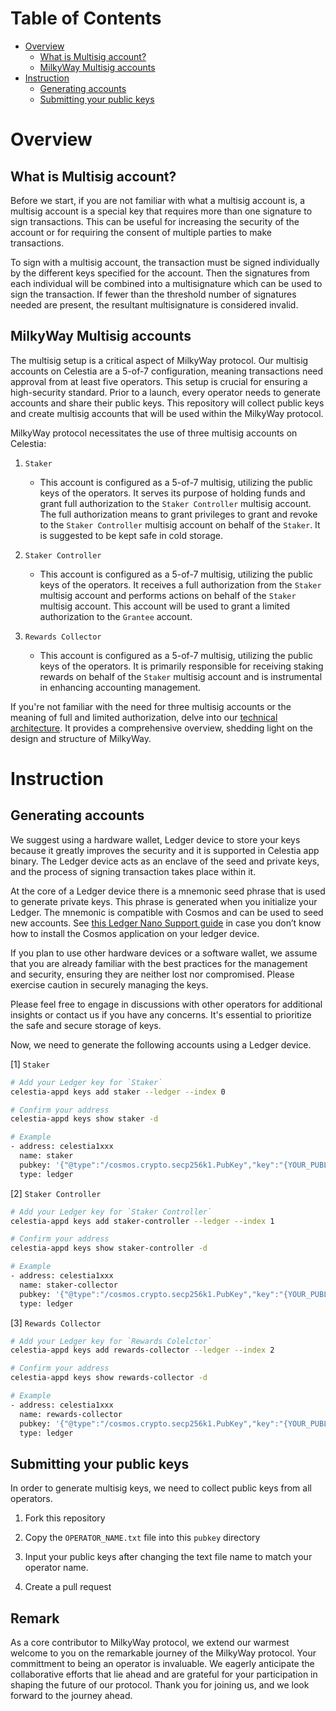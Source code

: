 # Table of Contents

- [Overview](#overview)
    - [What is Multisig account?](#what-is-multisig-account)
    - [MilkyWay Multisig accounts](#milkyway-multisig-accounts)
- [Instruction](#instruction)
    - [Generating accounts](#generating-accounts)
    - [Submitting your public keys](#submitting-your-public-keys)

# Overview

## What is Multisig account?

Before we start, if you are not familiar with what a multisig account is, a multisig account is a special key that requires more than one signature to sign transactions. This can be useful for increasing the security of the account or for requiring the consent of multiple parties to make transactions.

To sign with a multisig account, the transaction must be signed individually by the different keys specified for the account. Then the signatures from each individual will be combined into a multisignature which can be used to sign the transaction. If fewer than the threshold number of signatures needed are present, the resultant multisignature is considered invalid.

## MilkyWay Multisig accounts

The multisig setup is a critical aspect of MilkyWay protocol. Our multisig accounts on Celestia are a 5-of-7 configuration, meaning transactions need approval from at least five operators. This setup is crucial for ensuring a high-security standard. Prior to a launch, every operator needs to generate accounts and share their public keys. This repository will collect public keys and create multisig accounts that will be used within the MilkyWay protocol.

MilkyWay protocol necessitates the use of three multisig accounts on Celestia:

1. `Staker`
    - This account is configured as a 5-of-7 multisig, utilizing the public keys of the operators. It serves its purpose of holding funds and grant full authorization to the `Staker Controller` multisig account. The full authorization means to grant privileges to grant and revoke to the `Staker Controller` multisig account on behalf of the `Staker`. It is suggested to be kept safe in cold storage.

2. `Staker Controller`
    - This account is configured as a 5-of-7 multisig, utilizing the public keys of the operators. It receives a full authorization from the `Staker` multisig account and performs actions on behalf of the `Staker` multisig account. This account will be used to grant a limited authorization to the `Grantee` account.

3. `Rewards Collector`
    - This account is configured as a 5-of-7 multisig, utilizing the public keys of the operators. It is primarily responsible for receiving staking rewards on behalf of the `Staker` multisig account and is instrumental in enhancing accounting management.

If you're not familiar with the need for three multisig accounts or the meaning of full and limited authorization, delve into our [technical architecture](https://github.com/milkyway-labs/architecture). It provides a comprehensive overview, shedding light on the design and structure of MilkyWay.

# Instruction

## Generating accounts

We suggest using a hardware wallet, Ledger device to store your keys because it greatly improves the security and it is supported in Celestia app binary. The Ledger device acts as an enclave of the seed and private keys, and the process of signing transaction takes place within it. 

At the core of a Ledger device there is a mnemonic seed phrase that is used to generate private keys. This phrase is generated when you initialize your Ledger. The mnemonic is compatible with Cosmos and can be used to seed new accounts. See [this Ledger Nano Support guide](https://hub.cosmos.network/main/resources/ledger.html) in case you don’t know how to install the Cosmos application on your ledger device.

If you plan to use other hardware devices or a software wallet, we assume that you are already familiar with the best practices for the management and security, ensuring they are neither lost nor compromised. Please exercise caution in securely managing the keys.

Please feel free to engage in discussions with other operators for additional insights or contact us if you have any concerns. It's essential to prioritize the safe and secure storage of keys.

Now, we need to generate the following accounts using a Ledger device. 

[1] `Staker`
    
```bash
# Add your Ledger key for `Staker`
celestia-appd keys add staker --ledger --index 0

# Confirm your address
celestia-appd keys show staker -d

# Example
- address: celestia1xxx
  name: staker
  pubkey: '{"@type":"/cosmos.crypto.secp256k1.PubKey","key":"{YOUR_PUBLIC_KEY}"}'
  type: ledger
```

[2] `Staker Controller`

```bash
# Add your Ledger key for `Staker Controller`
celestia-appd keys add staker-controller --ledger --index 1

# Confirm your address
celestia-appd keys show staker-controller -d

# Example
- address: celestia1xxx
  name: staker-collector
  pubkey: '{"@type":"/cosmos.crypto.secp256k1.PubKey","key":"{YOUR_PUBLIC_KEY}"}'
  type: ledger
```

[3] `Rewards Collector`

```bash
# Add your Ledger key for `Rewards Colelctor`
celestia-appd keys add rewards-collector --ledger --index 2

# Confirm your address
celestia-appd keys show rewards-collector -d

# Example
- address: celestia1xxx
  name: rewards-collector
  pubkey: '{"@type":"/cosmos.crypto.secp256k1.PubKey","key":"{YOUR_PUBLIC_KEY}"}'
  type: ledger
```

## Submitting your public keys

In order to generate multisig keys, we need to collect public keys from all operators.

1. Fork this repository

2. Copy the `OPERATOR_NAME.txt` file into this `pubkey` directory

3. Input your public keys after changing the text file name to match your operator name.

4. Create a pull request


## Remark

As a core contributor to MilkyWay protocol, we extend our warmest welcome to you on the remarkable journey of the MilkyWay protocol. Your committment to being an operator is invaluable. We eagerly anticipate the collaborative efforts that lie ahead and are grateful for your participation in shaping the future of our protocol. Thank you for joining us, and we look forward to the journey ahead.